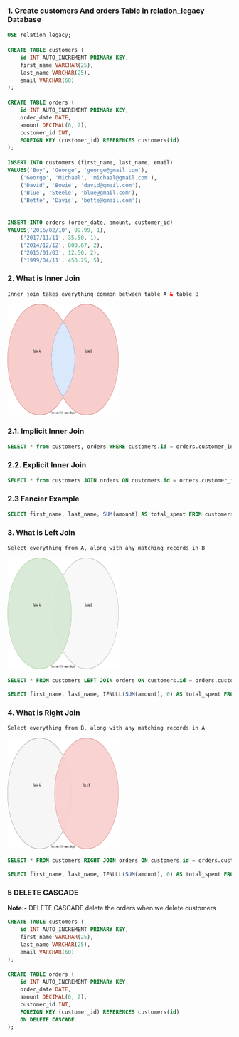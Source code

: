 ### 1. Create customers And orders Table in relation_legacy Database

```sql
USE relation_legacy;

CREATE TABLE customers (
	id INT AUTO_INCREMENT PRIMARY KEY,
    first_name VARCHAR(25),
    last_name VARCHAR(25),
    email VARCHAR(60)
);

CREATE TABLE orders (
	id INT AUTO_INCREMENT PRIMARY KEY,
    order_date DATE,
    amount DECIMAL(6, 2),
    customer_id INT,
    FOREIGN KEY (customer_id) REFERENCES customers(id)
);

INSERT INTO customers (first_name, last_name, email)
VALUES('Boy', 'George', 'george@gmail.com'),
    ('George', 'Michael', 'michael@gmail.com'),
    ('David', 'Bowie', 'david@gmail.com'),
    ('Blue', 'Steele', 'blue@gmail.com'),
    ('Bette', 'Davis', 'bette@gmail.com');


INSERT INTO orders (order_date, amount, customer_id)
VALUES('2016/02/10', 99.99, 1),
    ('2017/11/11', 35.50, 1),
    ('2014/12/12', 800.67, 2),
    ('2015/01/03', 12.50, 2),
    ('1999/04/11', 450.25, 5);
```

### 2. What is Inner Join

```html
Inner join takes everything common between table A & table B
```

<img src='./images/inner-join.svg' width='250' height='250' />

### 2.1. Implicit Inner Join

```sql
SELECT * from customers, orders WHERE customers.id = orders.customer_id;
```

### 2.2. Explicit Inner Join

```sql
SELECT * from customers JOIN orders ON customers.id = orders.customer_id;
```

### 2.3 Fancier Example

```sql
SELECT first_name, last_name, SUM(amount) AS total_spent FROM customers JOIN orders ON customers.id = orders.customer_id GROUP BY orders.customer_id ORDER BY total_spent DESC;
```

### 3. What is Left Join

```html
Select everything from A, along with any matching records in B
```

<img src='./images/left-join.svg' width='250' height='250' />

```sql
SELECT * FROM customers LEFT JOIN orders ON customers.id = orders.customer_id;
```

```sql
SELECT first_name, last_name, IFNULL(SUM(amount), 0) AS total_spent FROM customers LEFT JOIN orders ON customers.id = orders.customer_id GROUP BY customers.id ORDER BY total_spent;
```

### 4. What is Right Join

```html
Select everything from B, along with any matching records in A
```

<img src='./images/right-join.svg' width='250' height='250' />

```sql
SELECT * FROM customers RIGHT JOIN orders ON customers.id = orders.customer_id;
```

```sql
SELECT first_name, last_name, IFNULL(SUM(amount), 0) AS total_spent FROM customers RIGHT JOIN orders ON customers.id = orders.customer_id GROUP BY customers.id ORDER BY total_spent;
```

### 5 DELETE CASCADE

<b>Note:-</b> DELETE CASCADE delete the orders when we delete customers

```sql
CREATE TABLE customers (
	id INT AUTO_INCREMENT PRIMARY KEY,
    first_name VARCHAR(25),
    last_name VARCHAR(25),
    email VARCHAR(60)
);

CREATE TABLE orders (
	id INT AUTO_INCREMENT PRIMARY KEY,
    order_date DATE,
    amount DECIMAL(6, 2),
    customer_id INT,
    FOREIGN KEY (customer_id) REFERENCES customers(id)
    ON DELETE CASCADE
);
```

